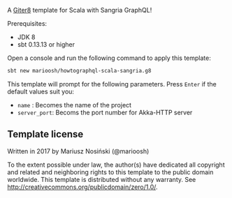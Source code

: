 A [Giter8][g8] template for Scala with Sangria GraphQL!

Prerequisites:
* JDK 8
* sbt 0.13.13 or higher

Open a console and run the following command to apply this template:

```bash
sbt new marioosh/howtographql-scala-sangria.g8
```

This template will prompt for the following parameters. Press `Enter` if the default values suit you:

* `name` : Becomes the name of the project
* `server_port`: Becoms the port number for Akka-HTTP server


Template license
----------------
Written in 2017 by Mariusz Nosiński (@marioosh) 

To the extent possible under law, the author(s) have dedicated all copyright and related
and neighboring rights to this template to the public domain worldwide.
This template is distributed without any warranty. See <http://creativecommons.org/publicdomain/zero/1.0/>.

[g8]: http://www.foundweekends.org/giter8/
